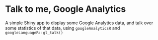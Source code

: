 # Talk to me, Google Analytics

A simple Shiny app to display some Google Analytics data, and talk over some statistics of that data, using `googleAnalyticsR` and `googleLanguageR::gl_talk()`